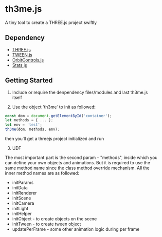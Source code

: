 # th3me.js
A tiny tool to create a THREE.js project swiftly

## Dependency
* [THREE.js](three)
* [TWEEN.js](tween)
* [OrbitControls.js](orbit)
* [Stats.js](stats)

## Getting Started
1. Include or require the denpendency files/modules and last th3me.js itself

2. Use the object 'th3me' to init as followed:
```javascript
const dom = document.getElementById('container');
let methods = { ... };
let env = 'test';
th3me(dom, methods, env);
```
then you'll get a threejs project initialized and run

3. UDF

The most important part is the second param - "methods", inside which you can define your own objects and animations. But it is required to use the same method name since the class method override mechanism. All the inner method names are as followed:

* initParams
* initData
* initRenderer
* initScene
* initCamera
* initLight
* initHelper
* initObject - to create objects on the scene
* initTween - to create tween object
* updatePerFrame - some other animation logic during per frame



[three]: https://cdnjs.cloudflare.com/ajax/libs/three.js/84/three.min.js
[tween]: https://cdnjs.cloudflare.com/ajax/libs/tween.js/16.6.0/Tween.min.js
[orbit]:https://threejs.org/examples/js/controls/OrbitControls.js
[stats]: https://threejs.org/examples/js/libs/stats.min.js